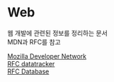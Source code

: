 # Web

웹 개발에 관련된 정보를 정리하는 문서  
MDN과 RFC를 참고  

[Mozilla Developer Network](https://developer.mozilla.org/ko/docs/Web)  
[RFC datatracker](https://datatracker.ietf.org/)  
[RFC Database](https://www.rfc-editor.org/search/rfc_search_detail.php?sortkey=Number&sorting=DESC&page=All&pubstatus%5B%5D=Standards%20Track&std_trk=Internet%20Standard)  